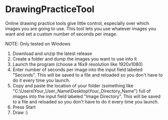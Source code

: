 # DrawingPracticeTool

Online drawing practice tools give little control, especially over which images you are going to use. This tool lets you use whatever images you want and set a custom number of seconds per image.

NOTE: Only tested on Windows

1) Download and unzip the latest release
2) Create a folder and dump the images you want to use into it
3) Launch the program (choose a 16x9 resolution like 1920x1080)
4) Enter number of seconds per image into the input field labeled "Seconds". This will be saved to a file and reloaded so you don't have to do it every time you launch.
5) Copy and paste the location of your folder (something like "C:\Users\Your_User_Name\Desktop\Your_Directory_Name") full of images into the input field labeled "Image Directory". This will be saved to a file and reloaded so you don't have to do it every time you launch.
6) Press Start
7) Draw :)
